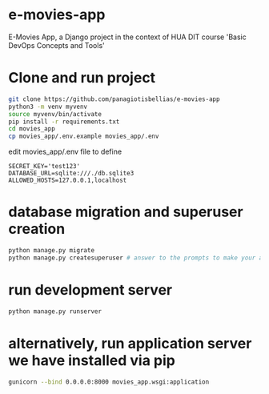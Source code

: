# e-movies-app
E-Movies App, a Django project in the context of HUA DIT course 'Basic DevOps Concepts and Tools'

# Clone and run project
```bash
git clone https://github.com/panagiotisbellias/e-movies-app 
python3 -m venv myvenv
source myvenv/bin/activate
pip install -r requirements.txt
cd movies_app
cp movies_app/.env.example movies_app/.env
```
edit movies_app/.env file to define
```vim
SECRET_KEY='test123'
DATABASE_URL=sqlite:///./db.sqlite3
ALLOWED_HOSTS=127.0.0.1,localhost
```
# database migration and superuser creation
```bash
python manage.py migrate
python manage.py createsuperuser # answer to the prompts to make your admin profile with a valid email address
```
# run development server
```bash
python manage.py runserver
```
# alternatively, run application server we have installed via pip
```bash
gunicorn --bind 0.0.0.0:8000 movies_app.wsgi:application
```